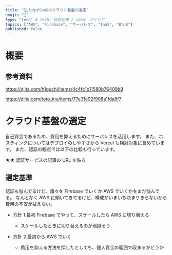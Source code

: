 ```yaml
---
title: "法人向けSaaSのクラウド基盤の選定"
emoji: "🌊"
type: "tech" # tech: 技術記事 / idea: アイデア
topics: ["AWS", "Firebase", "サーバレス", "IaaS", "BtoB"]
published: false
---
```


# 概要

## 参考資料

https://qiita.com/h1guchi/items/4c4fc1b11580b76409b9

https://qiita.com/toto_inu/items/77e31e92f908a1fda8f7

# クラウド基盤の選定

自己資金であるため、費用を抑えるためにサーバレスを活用します。
また、ホスティングについてはデプロイのしやすさから Vercel も検討対象に含めています。
また、認証の観点では以下の比較も行っています。

★★ 認証サービスの記事の URL を貼る

## 選定基準

認証も悩んでるけど、諸々を Firebase でいくか AWS でいくかをまだ悩んでる。
なんとなく AWS に傾いてきてるけど、構成がいまいち決まりきらないから費用の不安が拭えない。

- 方針 1.最初 Firebase でやって、スケールしたら AWS に切り替える

  - スケールしたときに切り替えるのが地獄そう

- 方針 2.最初から AWS でいく
  - 費用を抑える方法を探したとしても、個人資金の範囲で収まるかどうか
